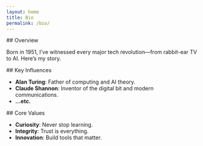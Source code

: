 ```yaml
---
layout: home
title: Bio
permalink: /bio/
---
```


<section id="overview">
## Overview

Born in 1951, I’ve witnessed every major tech revolution—from rabbit-ear TV to AI. Here’s my story.

</section>

<section id="influences">
## Key Influences

- **Alan Turing**: Father of computing and AI theory.  
- **Claude Shannon**: Inventor of the digital bit and modern communications.  
- **…etc.**

</section>

<section id="values">
## Core Values

- **Curiosity**: Never stop learning.  
- **Integrity**: Trust is everything.  
- **Innovation**: Build tools that matter.
</section>
